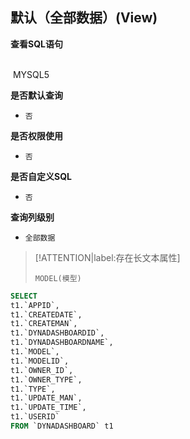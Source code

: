 ## 默认（全部数据）(View) <!-- {docsify-ignore-all} -->



<p class="panel-title"><b>查看SQL语句</b></p>
<br>

<el-row>
&nbsp;<el-tag @click="MYSQL5 = true">MYSQL5</el-tag>
</el-row>

<br>
<p class="panel-title"><b>是否默认查询</b></p>

* `否`

<p class="panel-title"><b>是否权限使用</b></p>

* `否`

<p class="panel-title"><b>是否自定义SQL</b></p>

* `否`

<p class="panel-title"><b>查询列级别</b></p>

* `全部数据`

> [!ATTENTION|label:存在长文本属性]
>
> `MODEL(模型)`






<el-dialog v-model="MYSQL5" title="MYSQL5">

```sql
SELECT
t1.`APPID`,
t1.`CREATEDATE`,
t1.`CREATEMAN`,
t1.`DYNADASHBOARDID`,
t1.`DYNADASHBOARDNAME`,
t1.`MODEL`,
t1.`MODELID`,
t1.`OWNER_ID`,
t1.`OWNER_TYPE`,
t1.`TYPE`,
t1.`UPDATE_MAN`,
t1.`UPDATE_TIME`,
t1.`USERID`
FROM `DYNADASHBOARD` t1 


```

</el-dialog>

<script>
 const { createApp } = Vue
  createApp({
    data() {
      return {
                MYSQL5 : false
        
      }
    },
    methods: {
    }
  }).use(ElementPlus).mount('#app')
</script>